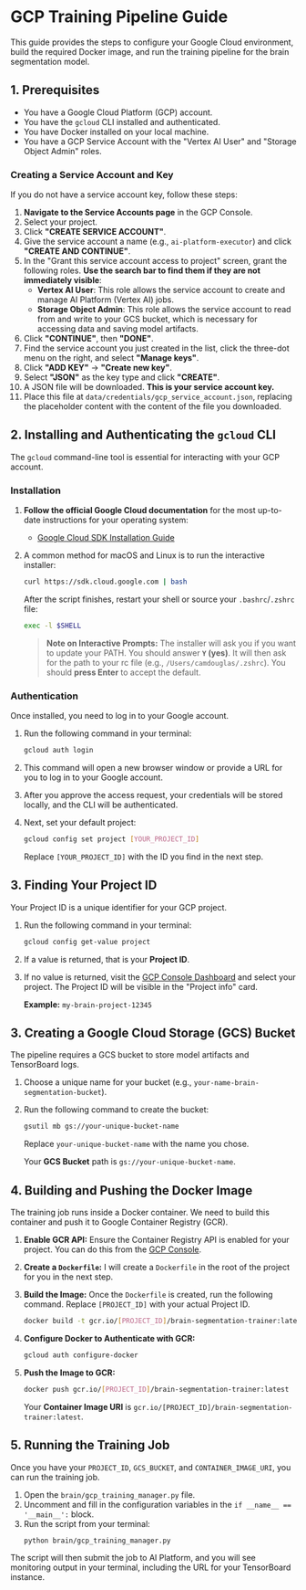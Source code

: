 # GCP Training Pipeline Guide

This guide provides the steps to configure your Google Cloud environment, build the required Docker image, and run the training pipeline for the brain segmentation model.

## 1. Prerequisites

- You have a Google Cloud Platform (GCP) account.
- You have the `gcloud` CLI installed and authenticated.
- You have Docker installed on your local machine.
- You have a GCP Service Account with the "Vertex AI User" and "Storage Object Admin" roles.

### Creating a Service Account and Key

If you do not have a service account key, follow these steps:

1.  **Navigate to the Service Accounts page** in the GCP Console.
2.  Select your project.
3.  Click **"CREATE SERVICE ACCOUNT"**.
4.  Give the service account a name (e.g., `ai-platform-executor`) and click **"CREATE AND CONTINUE"**.
5.  In the "Grant this service account access to project" screen, grant the following roles. **Use the search bar to find them if they are not immediately visible**:
    *   **Vertex AI User**: This role allows the service account to create and manage AI Platform (Vertex AI) jobs.
    *   **Storage Object Admin**: This role allows the service account to read from and write to your GCS bucket, which is necessary for accessing data and saving model artifacts.
6.  Click **"CONTINUE"**, then **"DONE"**.
7.  Find the service account you just created in the list, click the three-dot menu on the right, and select **"Manage keys"**.
8.  Click **"ADD KEY"** -> **"Create new key"**.
9.  Select **"JSON"** as the key type and click **"CREATE"**.
10. A JSON file will be downloaded. **This is your service account key.**
11. Place this file at `data/credentials/gcp_service_account.json`, replacing the placeholder content with the content of the file you downloaded.

## 2. Installing and Authenticating the `gcloud` CLI

The `gcloud` command-line tool is essential for interacting with your GCP account.

### Installation

1.  **Follow the official Google Cloud documentation** for the most up-to-date instructions for your operating system:
    - [Google Cloud SDK Installation Guide](https://cloud.google.com/sdk/docs/install)

2.  A common method for macOS and Linux is to run the interactive installer:
    ```bash
    curl https://sdk.cloud.google.com | bash
    ```
    After the script finishes, restart your shell or source your `.bashrc`/`.zshrc` file:
    ```bash
    exec -l $SHELL
    ```
    > **Note on Interactive Prompts:** The installer will ask you if you want to update your PATH. You should answer **`Y` (yes)**. It will then ask for the path to your rc file (e.g., `/Users/camdouglas/.zshrc`). You should **press Enter** to accept the default.

### Authentication

Once installed, you need to log in to your Google account.

1.  Run the following command in your terminal:
    ```bash
    gcloud auth login
    ```
2.  This command will open a new browser window or provide a URL for you to log in to your Google account.
3.  After you approve the access request, your credentials will be stored locally, and the CLI will be authenticated.

4.  Next, set your default project:
    ```bash
    gcloud config set project [YOUR_PROJECT_ID]
    ```
    Replace `[YOUR_PROJECT_ID]` with the ID you find in the next step.

## 3. Finding Your Project ID

Your Project ID is a unique identifier for your GCP project.

1.  Run the following command in your terminal:
    ```bash
    gcloud config get-value project
    ```
2.  If a value is returned, that is your **Project ID**.
3.  If no value is returned, visit the [GCP Console Dashboard](https://console.cloud.google.com/home/dashboard) and select your project. The Project ID will be visible in the "Project info" card.

    **Example:** `my-brain-project-12345`

## 3. Creating a Google Cloud Storage (GCS) Bucket

The pipeline requires a GCS bucket to store model artifacts and TensorBoard logs.

1.  Choose a unique name for your bucket (e.g., `your-name-brain-segmentation-bucket`).
2.  Run the following command to create the bucket:
    ```bash
    gsutil mb gs://your-unique-bucket-name
    ```
    Replace `your-unique-bucket-name` with the name you chose.

    Your **GCS Bucket** path is `gs://your-unique-bucket-name`.

## 4. Building and Pushing the Docker Image

The training job runs inside a Docker container. We need to build this container and push it to Google Container Registry (GCR).

1.  **Enable GCR API:** Ensure the Container Registry API is enabled for your project. You can do this from the [GCP Console](https://console.cloud.google.com/apis/library/containerregistry.googleapis.com).

2.  **Create a `Dockerfile`:** I will create a `Dockerfile` in the root of the project for you in the next step.

3.  **Build the Image:** Once the `Dockerfile` is created, run the following command. Replace `[PROJECT_ID]` with your actual Project ID.
    ```bash
    docker build -t gcr.io/[PROJECT_ID]/brain-segmentation-trainer:latest .
    ```

4.  **Configure Docker to Authenticate with GCR:**
    ```bash
    gcloud auth configure-docker
    ```

5.  **Push the Image to GCR:**
    ```bash
    docker push gcr.io/[PROJECT_ID]/brain-segmentation-trainer:latest
    ```

    Your **Container Image URI** is `gcr.io/[PROJECT_ID]/brain-segmentation-trainer:latest`.

## 5. Running the Training Job

Once you have your `PROJECT_ID`, `GCS_BUCKET`, and `CONTAINER_IMAGE_URI`, you can run the training job.

1.  Open the `brain/gcp_training_manager.py` file.
2.  Uncomment and fill in the configuration variables in the `if __name__ == '__main__':` block.
3.  Run the script from your terminal:
    ```bash
    python brain/gcp_training_manager.py
    ```

The script will then submit the job to AI Platform, and you will see monitoring output in your terminal, including the URL for your TensorBoard instance.